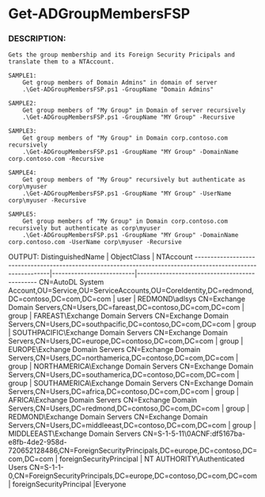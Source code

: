 # Get-ADGroupMembersFSP

### DESCRIPTION:
    Gets the group membership and its Foreign Security Pricipals and translate them to a NTAccount.
```   
SAMPLE1:
    Get group members of Domain Admins" in domain of server
    .\Get-ADGroupMembersFSP.ps1 -GroupName "Domain Admins"

SAMPLE2:
    Get group members of "My Group" in Domain of server recursively 
    .\Get-ADGroupMembersFSP.ps1 -GroupName "MY Group" -Recursive

SAMPLE3:
    Get group members of "My Group" in Domain corp.contoso.com recursively 
    .\Get-ADGroupMembersFSP.ps1 -GroupName "MY Group" -DomainName corp.contoso.com -Recursive

SAMPLE4:
    Get group members of "My Group" recursively but authenticate as corp\myuser
    .\Get-ADGroupMembersFSP.ps1 -GroupName "MY Group" -UserName corp\myuser -Recursive

SAMPLE5:
    Get group members of "My Group" in Domain corp.contoso.com recursively but authenticate as corp\myuser
    .\Get-ADGroupMembersFSP.ps1 -GroupName "MY Group" -DomainName corp.contoso.com -UserName corp\myuser -Recursive
```
    
OUTPUT:
DistinguishedName                                                                                             |           ObjectClass    |         NTAccount
--------------------------------------------------------------------------------------------------------------|--------------------------|----------------------------------------------
CN=AutoDL System Account,OU=Service,OU=ServiceAccounts,OU=CoreIdentity,DC=redmond,DC=contoso,DC=com,DC=com    |         user             |        REDMOND\adlsys
CN=Exchange Domain Servers,CN=Users,DC=fareast,DC=contoso,DC=com,DC=com                                       |         group            |        FAREAST\Exchange Domain Servers
CN=Exchange Domain Servers,CN=Users,DC=southpacific,DC=contoso,DC=com,DC=com                                  |         group            |        SOUTHPACIFIC\Exchange Domain Servers
CN=Exchange Domain Servers,CN=Users,DC=europe,DC=contoso,DC=com,DC=com                                        |         group            |        EUROPE\Exchange Domain Servers
CN=Exchange Domain Servers,CN=Users,DC=northamerica,DC=contoso,DC=com,DC=com                                  |         group            |        NORTHAMERICA\Exchange Domain Servers
CN=Exchange Domain Servers,CN=Users,DC=southamerica,DC=contoso,DC=com,DC=com                                  |         group            |        SOUTHAMERICA\Exchange Domain Servers
CN=Exchange Domain Servers,CN=Users,DC=africa,DC=contoso,DC=com,DC=com                                        |         group            |        AFRICA\Exchange Domain Servers
CN=Exchange Domain Servers,CN=Users,DC=redmond,DC=contoso,DC=com,DC=com                                       |         group            |        REDMOND\Exchange Domain Servers
CN=Exchange Domain Servers,CN=Users,DC=middleeast,DC=contoso,DC=com,DC=com                                    |         group            |        MIDDLEEAST\Exchange Domain Servers
CN=S-1-5-11\0ACNF:df5167ba-e8fb-4de2-958d-720652128486,CN=ForeignSecurityPrincipals,DC=europe,DC=contoso,DC=com,DC=com | foreignSecurityPrincipal | NT AUTHORITY\Authenticated Users
CN=S-1-1-0,CN=ForeignSecurityPrincipals,DC=europe,DC=contoso,DC=com,DC=com                                             | foreignSecurityPrincipal |Everyone
